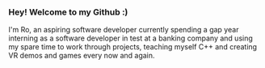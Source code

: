 ### Hey! Welcome to my Github :)

I'm Ro, an aspiring software developer currently spending a gap year interning as a software developer in test at a banking company and using my spare time to work through projects, teaching myself C++ and creating VR demos and games every now and again.

